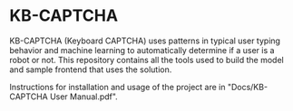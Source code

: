 # KB-CAPTCHA
KB-CAPTCHA (Keyboard CAPTCHA) uses patterns in typical user typing behavior and machine learning to automatically determine if a user is a robot or not.
This repository contains all the tools used to build the model and sample frontend that uses the solution.

Instructions for installation and usage of the project are in "Docs/KB-CAPTCHA User Manual.pdf".
